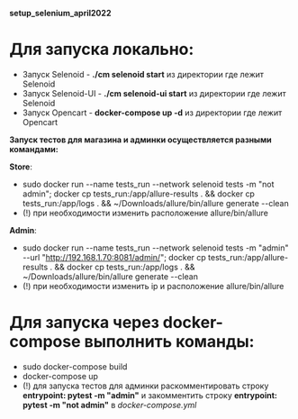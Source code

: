 **setup_selenium_april2022**
# Для запуска локально:
- Запуск Selenoid - **./cm selenoid start** из директории где лежит Selenoid
- Запуск Selenoid-UI - **./cm selenoid-ui start** из директории где лежит Selenoid
- Запуск Opencart - **docker-compose up -d** из директории где лежит Opencart

**Запуск тестов для магазина и админки осуществляется разными командами:**

**Store**:

- sudo docker run --name tests_run --network selenoid tests -m "not admin"; docker cp tests_run:/app/allure-results . && docker cp tests_run:/app/logs . && ~/Downloads/allure/bin/allure generate --clean 
- (!) при необходимости изменить расположение allure/bin/allure


**Admin**:

- sudo docker run --name tests_run --network selenoid tests -m "admin" --url "http://192.168.1.70:8081/admin/"; docker cp tests_run:/app/allure-results . && docker cp tests_run:/app/logs . && ~/Downloads/allure/bin/allure generate --clean 
- (!) при необходимости изменить ip и расположение allure/bin/allure

# Для запуска через docker-compose выполнить команды:
- sudo docker-compose build
- docker-compose up
-  (!) для запуска тестов для админки раскомментировать строку **entrypoint: pytest -m "admin"** и закомментить строку **entrypoint: pytest -m "not admin"** в *docker-compose.yml*

